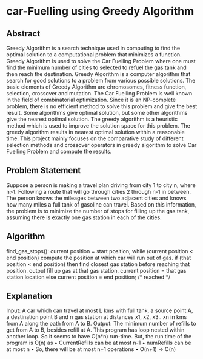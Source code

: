 # car-Fuelling using Greedy Algorithm

## Abstract
Greedy Algorithm is a search technique used in computing to find the optimal solution to a computational problem that minimizes a function. Greedy Algorithm is used to solve the Car Fuelling Problem where one must find the minimum number of cities to selected to refuel the gas tank and then reach the destination. Greedy Algorithm is a computer algorithm that search for good solutions to a problem from various possible solutions. The basic elements of Greedy Algorithm are chromosomes, fitness function, selection, crossover and mutation. The Car Fuelling Problem is well known in the field of combinatorial optimization. 
Since it is an NP-complete problem, there is no efficient method to solve this problem and give the best result. Some algorithms give optimal solution, but some other algorithms give the nearest optimal solution. 
The greedy algorithm is a heuristic method which is used to improve the solution space for this problem. The greedy algorithm results in nearest optimal solution within a reasonable time. This project mainly focuses on the comparative study of different selection methods and crossover operators in greedy algorithm to solve Car Fuelling Problem and compute the results.

## Problem Statement
Suppose a person is making a travel plan driving from city 1 to city n, where n>1. Following a route that will go through cities 2 through n-1 in between. The person knows the mileages between two adjacent cities and knows how many miles a full tank of gasoline can travel. Based on this information, the problem is to minimize the number of stops for filling up the gas tank, assuming there is exactly one gas station in each of the cities.

## Algorithm
find_gas_stops():
 current position = start position;
 while (current position < end position)
 compute the position at which car will run out of gas.
 if (that position < end position)
 then find closest gas station before reaching that position. 
output fill up gas at that gas station.
 current position = that gas station location 
else
 current position = end position;
 /* reached */
 
## Explanation
Input: A car which can travel at most L kms with full tank, a source point A, a destination point B and n gas station at distances x1, x2, x3.. xn in kms from A along the path from A to B.
Output: The minimum number of refills to get from A to B, besides refill at A.
This program has loop nested within another loop. So it seems to have O(n*n) run-time. But, the run time of the program is O(n) as
•	CurrentRefills can be at most n-1
•	numRefills can be at most n
•	So, there will be at most n+1 operations
•	O(n+1) => O(n)

